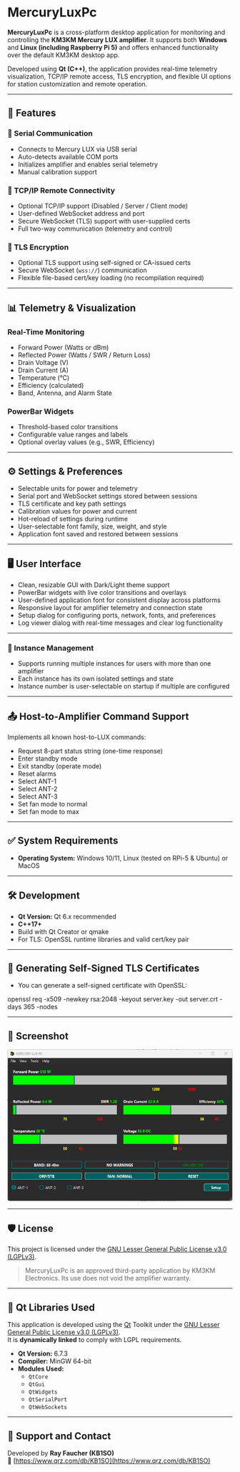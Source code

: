 # MercuryLuxPc

**MercuryLuxPc** is a cross-platform desktop application for monitoring and controlling the **KM3KM Mercury LUX amplifier**. It supports both **Windows** and **Linux (including Raspberry Pi 5)** and offers enhanced functionality over the default KM3KM desktop app.

Developed using **Qt (C++)**, the application provides real-time telemetry visualization, TCP/IP remote access, TLS encryption, and flexible UI options for station customization and remote operation.

---

## 🔧 Features

### 🔌 Serial Communication
- Connects to Mercury LUX via USB serial
- Auto-detects available COM ports
- Initializes amplifier and enables serial telemetry
- Manual calibration support

### 📡 TCP/IP Remote Connectivity
- Optional TCP/IP support (Disabled / Server / Client mode)
- User-defined WebSocket address and port
- Secure WebSocket (TLS) support with user-supplied certs
- Full two-way communication (telemetry and control)

### 🔐 TLS Encryption
- Optional TLS support using self-signed or CA-issued certs
- Secure WebSocket (`wss://`) communication
- Flexible file-based cert/key loading (no recompilation required)

---

## 📊 Telemetry & Visualization

### Real-Time Monitoring
- Forward Power (Watts or dBm)
- Reflected Power (Watts / SWR / Return Loss)
- Drain Voltage (V)
- Drain Current (A)
- Temperature (°C)
- Efficiency (calculated)
- Band, Antenna, and Alarm State

### PowerBar Widgets
- Threshold-based color transitions
- Configurable value ranges and labels
- Optional overlay values (e.g., SWR, Efficiency)

---

## ⚙️ Settings & Preferences
- Selectable units for power and telemetry
- Serial port and WebSocket settings stored between sessions
- TLS certificate and key path settings
- Calibration values for power and current
- Hot-reload of settings during runtime
- User-selectable font family, size, weight, and style
- Application font saved and restored between sessions

---

## 🖥️ User Interface
- Clean, resizable GUI with Dark/Light theme support
- PowerBar widgets with live color transitions and overlays
- User-defined application font for consistent display across platforms
- Responsive layout for amplifier telemetry and connection state
- Setup dialog for configuring ports, network, fonts, and preferences
- Log viewer dialog with real-time messages and clear log functionality

---

### 🧩 Instance Management
- Supports running multiple instances for users with more than one amplifier
- Each instance has its own isolated settings and state
- Instance number is user-selectable on startup if multiple are configured

---

## 📤 Host-to-Amplifier Command Support

Implements all known host-to-LUX commands:
- Request 8-part status string (one-time response)
- Enter standby mode
- Exit standby (operate mode)
- Reset alarms
- Select ANT-1
- Select ANT-2
- Select ANT-3
- Set fan mode to normal
- Set fan mode to max

---

## ✅ System Requirements

- **Operating System:** Windows 10/11, Linux (tested on RPi-5 & Ubuntu) or MacOS 

---

## 🛠️ Development
- **Qt Version:** Qt 6.x recommended
- **C++17+**
- Build with Qt Creator or qmake
- For TLS: OpenSSL runtime libraries and valid cert/key pair

---

## 🔐 Generating Self-Signed TLS Certificates
- You can generate a self-signed certificate with OpenSSL:

 openssl req -x509 -newkey rsa:2048 -keyout server.key -out server.crt -days 365 -nodes
 
---

## 📸 Screenshot
<p align="center">
  <img src="images/App_Windows11.png" alt="GUI Screenshot" width="600">
</p>

---

## 🛡️ License

This project is licensed under the [GNU Lesser General Public License v3.0 (LGPLv3)](https://www.gnu.org/licenses/lgpl-3.0.html).

> MercuryLuxPc is an approved third-party application by KM3KM Electronics. Its use does not void the amplifier warranty.


---

## 🧰 Qt Libraries Used

This application is developed using the [Qt](https://www.qt.io/) Toolkit under the [GNU Lesser General Public License v3.0 (LGPLv3)](https://www.gnu.org/licenses/lgpl-3.0.html).  
It is **dynamically linked** to comply with LGPL requirements.

- **Qt Version:** 6.7.3  
- **Compiler:** MinGW 64-bit  
- **Modules Used:**
  - `QtCore`
  - `QtGui`
  - `QtWidgets`
  - `QtSerialPort`
  - `QtWebSockets`

---

## 🙋 Support and Contact

Developed by **Ray Faucher (KB1SO)**  
📡 [https://www.qrz.com/db/KB1SO](https://www.qrz.com/db/KB1SO)

